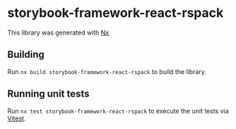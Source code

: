 # storybook-framework-react-rspack

This library was generated with [Nx](https://nx.dev).

## Building

Run `nx build storybook-framework-react-rspack` to build the library.

## Running unit tests

Run `nx test storybook-framework-react-rspack` to execute the unit tests via [Vitest](https://vitest.dev/).
